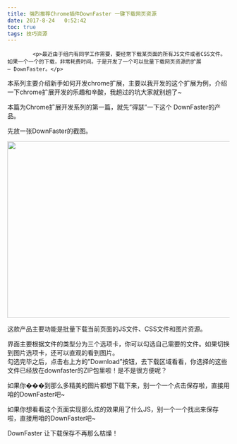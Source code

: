 ```yaml
---
title: 强烈推荐Chrome插件DownFaster 一键下载网页资源
date: 2017-8-24   0:52:42
toc: true
tags: 技巧资源
---
```


			<p>最近由于组内有同学工作需要，要经常下载某页面的所有JS文件或者CSS文件。如果一个一个的下载，非常耗费时间。于是开发了一个可以批量下载网页资源的扩展 — DownFaster。</p>
<p>本系列主要介绍新手如何开发chrome扩展，主要以我开发的这个扩展为例，介绍一下chrome扩展开发的乐趣和辛酸，我趟过的坑大家就别趟了~</p>
<p>本篇为Chrome扩展开发系列的第一篇，就先”得瑟”一下这个 DownFaster的产品。</p>
<p>先放一张DownFaster的截图。</p>
<p><img title="DownFast" alt="" src="http://www.daqianduan.com/wp-content/uploads/2012/09/DownFast.jpg" width="640" height="400"></p>
<p>这款产品主要功能是批量下载当前页面的JS文件、CSS文件和图片资源。</p>
<p>界面主要根据文件的类型分为三个选项卡，你可以勾选自己需要的文件。如果切换到图片选项卡，还可以直观的看到图片。<br>
勾选完毕之后，点击右上方的”Download”按钮，去下载区域看看，你选择的这些文件已经放在downfaster的ZIP包里啦！是不是很方便呢？</p>
<p>如果你���到那么多精美的图片都想下载下来，别一个一个点击保存啦，直接用咱的DownFaster吧~</p>
<p>如果你想看看这个页面实现那么炫的效果用了什么JS，别一个一个找出来保存啦，直接用咱的DownFaster吧~</p>
<p>DownFaster 让下载保存不再那么枯燥！</p>
		